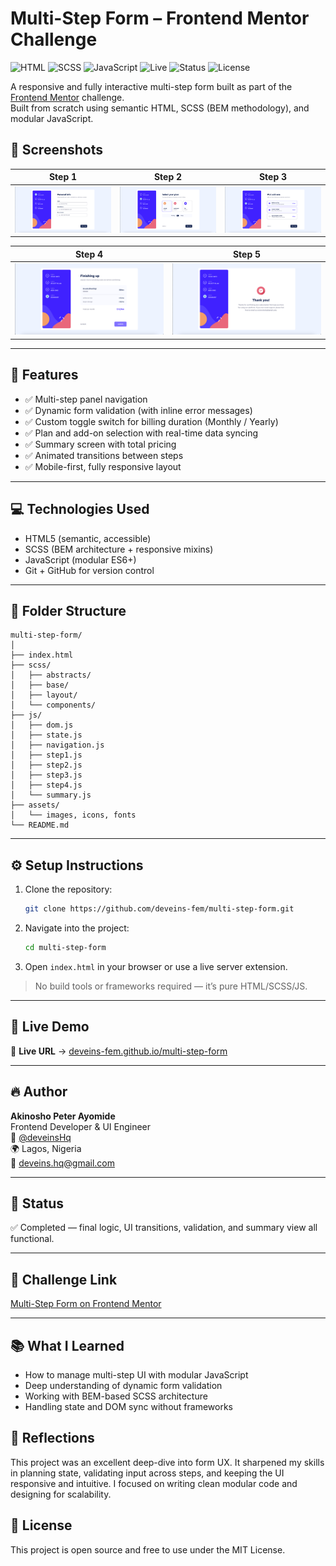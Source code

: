 # Multi-Step Form – Frontend Mentor Challenge

![HTML](https://img.shields.io/badge/HTML5-E34F26?logo=html5&logoColor=white)
![SCSS](https://img.shields.io/badge/SCSS-CC6699?logo=sass&logoColor=white)
![JavaScript](https://img.shields.io/badge/JavaScript-F7DF1E?logo=javascript&logoColor=black)
![Live](https://img.shields.io/badge/Live-Demo-blue?logo=githubpages&logoColor=white)
![Status](https://img.shields.io/badge/Status-Completed-brightgreen)
![License](https://img.shields.io/badge/License-MIT-green.svg)

A responsive and fully interactive multi-step form built as part of the [Frontend Mentor](https://www.frontendmentor.io/challenges/multistep-form-YVAnSdqQBJ) challenge.  
Built from scratch using semantic HTML, SCSS (BEM methodology), and modular JavaScript.


## 📸 Screenshots

| Step 1 | Step 2 | Step 3 |
|--------|--------|--------|
| ![Step 1](./assets/screenshots/step1.png) | ![Step 2](./assets/screenshots/step2.png) | ![Step 3](./assets/screenshots/step3.png) |

| Step 4 | Step 5 |
|--------|--------|
| ![Step 4](./assets/screenshots/step4.png) | ![Step 5](./assets/screenshots/step5.png) |

---

## 🧠 Features

- ✅ Multi-step panel navigation
- ✅ Dynamic form validation (with inline error messages)
- ✅ Custom toggle switch for billing duration (Monthly / Yearly)
- ✅ Plan and add-on selection with real-time data syncing
- ✅ Summary screen with total pricing
- ✅ Animated transitions between steps
- ✅ Mobile-first, fully responsive layout

---

## 💻 Technologies Used

- HTML5 (semantic, accessible)
- SCSS (BEM architecture + responsive mixins)
- JavaScript (modular ES6+)
- Git + GitHub for version control

---

## 📁 Folder Structure

```
multi-step-form/
│
├── index.html
├── scss/
│   ├── abstracts/
│   ├── base/
│   ├── layout/
│   └── components/
├── js/
│   ├── dom.js
│   ├── state.js
│   ├── navigation.js
│   ├── step1.js
│   ├── step2.js
│   ├── step3.js
│   ├── step4.js
│   └── summary.js
├── assets/
│   └── images, icons, fonts
└── README.md
```

---

## ⚙️ Setup Instructions

1. Clone the repository:
   ```bash
   git clone https://github.com/deveins-fem/multi-step-form.git
   ```

2. Navigate into the project:
   ```bash
   cd multi-step-form
   ```

3. Open `index.html` in your browser or use a live server extension.

> No build tools or frameworks required — it’s pure HTML/SCSS/JS.

---

## 🚀 Live Demo

🔗 **Live URL** → [deveins-fem.github.io/multi-step-form](https://deveins-fem.github.io/multi-step-form)

---

## 🔥 Author

**Akinosho Peter Ayomide**  
Frontend Developer & UI Engineer  
📛 [@deveinsHq](https://twitter.com/deveinsHq)  
🌍 Lagos, Nigeria  
📧 deveins.hq@gmail.com

---

## 🏁 Status

✅ Completed — final logic, UI transitions, validation, and summary view all functional.

---

## 🧪 Challenge Link

[Multi-Step Form on Frontend Mentor](https://www.frontendmentor.io/challenges/multistep-form-YVAnSdqQBJ)

---

## 📚 What I Learned

- How to manage multi-step UI with modular JavaScript
- Deep understanding of dynamic form validation
- Working with BEM-based SCSS architecture
- Handling state and DOM sync without frameworks

## 🧠 Reflections

This project was an excellent deep-dive into form UX. It sharpened my skills in planning state, validating input across steps, and keeping the UI responsive and intuitive. I focused on writing clean modular code and designing for scalability.

## 📌 License

This project is open source and free to use under the MIT License.
